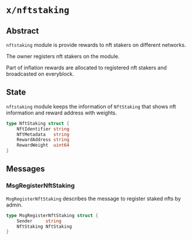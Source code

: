 # `x/nftstaking`

## Abstract

`nftstaking` module is provide rewards to nft stakers on different networks.

The owner registers nft stakers on the module.

Part of inflation rewards are allocated to registered nft stakers and broadcasted on everyblock.

## State

`nftstaking` module keeps the information of `NftStaking` that shows nft information and reward address with weights.

```go
type NftStaking struct {
	NftIdentifier string
	NftMetadata   string
	RewardAddress string
	RewardWeight  uint64
}
```

## Messages

### MsgRegisterNftStaking

`MsgRegisterNftStaking` describes the message to register staked nfts by admin.

```go
type MsgRegisterNftStaking struct {
	Sender     string
	NftStaking NftStaking
}
```
